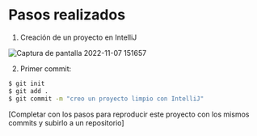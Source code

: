 # Pasos realizados

1. Creación de un proyecto en IntelliJ

![Captura de pantalla 2022-11-07 151657](https://user-images.githubusercontent.com/114091264/200872934-263a489c-09b4-42b8-9856-42cfd050d574.png)

2. Primer commit:

```bash
$ git init
$ git add .
$ git commit -m "creo un proyecto limpio con IntelliJ"
```

[Completar con los pasos para reproducir este proyecto con los mismos commits y subirlo a un repositorio]


